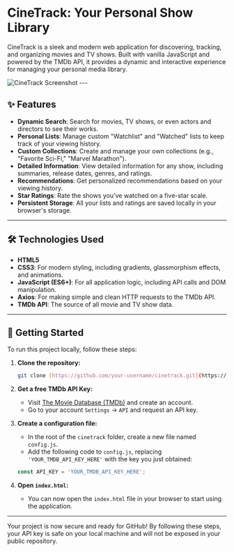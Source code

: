 # CineTrack: Your Personal Show Library

CineTrack is a sleek and modern web application for discovering, tracking, and organizing movies and TV shows. Built with vanilla JavaScript and powered by the TMDb API, it provides a dynamic and interactive experience for managing your personal media library.

![CineTrack Screenshot](https://i.imgur.com/your-screenshot-url.png) ---

## ✨ Features

-   **Dynamic Search**: Search for movies, TV shows, or even actors and directors to see their works.
-   **Personal Lists**: Manage custom "Watchlist" and "Watched" lists to keep track of your viewing history.
-   **Custom Collections**: Create and manage your own collections (e.g., "Favorite Sci-Fi," "Marvel Marathon").
-   **Detailed Information**: View detailed information for any show, including summaries, release dates, genres, and ratings.
-   **Recommendations**: Get personalized recommendations based on your viewing history.
-   **Star Ratings**: Rate the shows you've watched on a five-star scale.
-   **Persistent Storage**: All your lists and ratings are saved locally in your browser's storage.

---

## 🛠️ Technologies Used

-   **HTML5**
-   **CSS3**: For modern styling, including gradients, glassmorphism effects, and animations.
-   **JavaScript (ES6+)**: For all application logic, including API calls and DOM manipulation.
-   **Axios**: For making simple and clean HTTP requests to the TMDb API.
-   **TMDb API**: The source of all movie and TV show data.

---

## 🚀 Getting Started

To run this project locally, follow these steps:

1.  **Clone the repository:**
    ```bash
    git clone [https://github.com/your-username/cinetrack.git](https://github.com/your-username/cinetrack.git)
    ```

2.  **Get a free TMDb API Key:**
    -   Visit [The Movie Database (TMDb)](https://www.themoviedb.org/signup) and create an account.
    -   Go to your account `Settings` -> `API` and request an API key.

3.  **Create a configuration file:**
    -   In the root of the `cinetrack` folder, create a new file named `config.js`.
    -   Add the following code to `config.js`, replacing `'YOUR_TMDB_API_KEY_HERE'` with the key you just obtained:
      ```javascript
      const API_KEY = 'YOUR_TMDB_API_KEY_HERE';
      ```

4.  **Open `index.html`:**
    -   You can now open the `index.html` file in your browser to start using the application.

---

Your project is now secure and ready for GitHub! By following these steps, your API key is safe on your local machine and will not be exposed in your public repository.